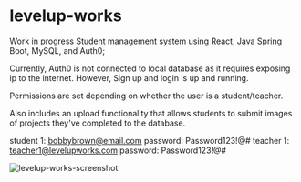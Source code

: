 ﻿# levelup-works
Work in progress Student management system using React, Java Spring Boot, MySQL, and Auth0;

Currently, Auth0 is not connected to local database as it requires exposing ip to the internet. However, Sign up and login is up and running. 

Permissions are set depending on whether the user is a student/teacher.

Also includes an upload functionality that allows students to submit images of projects they've completed to the database.

student 1: bobbybrown@email.com  password: Password123!@#
teacher 1: teacher1@levelupworks.com password: Password123!@#

![levelup-works-screenshot](https://user-images.githubusercontent.com/84298284/188531977-7ccca060-a1c4-41cd-847e-59955a07fbb0.png)
